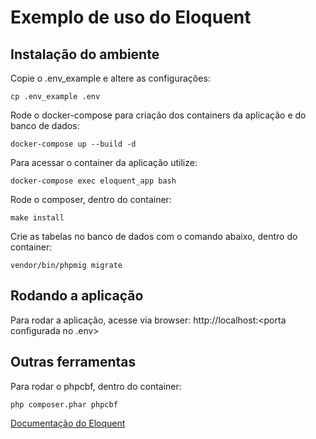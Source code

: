 # Exemplo de uso do Eloquent

## Instalação do ambiente
Copie o .env_example e altere as configurações:
```
cp .env_example .env
```

Rode o docker-compose para criação dos containers da aplicação e do banco de dados:
```
docker-compose up --build -d
```

Para acessar o container da aplicação utilize:
```
docker-compose exec eloquent_app bash
```

Rode o composer, dentro do container:
```
make install
```

Crie as tabelas no banco de dados com o comando abaixo, dentro do container:
```
vendor/bin/phpmig migrate
```

## Rodando a aplicação
Para rodar a aplicação, acesse via browser:
http://localhost:<porta configurada no .env>

## Outras ferramentas

Para rodar o phpcbf, dentro do container:
```
php composer.phar phpcbf
```

[Documentação do Eloquent](https://laravel.com/docs/8.x/eloquent)

